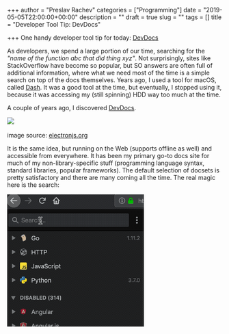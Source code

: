 +++
author = "Preslav Rachev"
categories = ["Programming"]
date = "2019-05-05T22:00:00+00:00"
description = ""
draft = true
slug = ""
tags = []
title = "Developer Tool Tip: DevDocs"

+++
One handy developer tool tip for today: [DevDocs](https://devdocs.io/)

As developers, we spend a large portion of our time, searching for the _"name of the function abc that did thing xyz"_. Not surprisingly, sites like StackOverflow have become so popular, but SO answers are often full of additional information, where what we need most of the time is a simple search on top of  the docs themselves. Years ago, I used a tool for macOS, called [Dash](https://kapeli.com/dash). It was a good tool at the time, but eventually, I stopped using it, because it was accessing my (still spinning) HDD way too much at the time.

A couple of years ago, I discovered [DevDocs](https://devdocs.io/).

![](https://user-images.githubusercontent.com/8784712/27121730-11676ba8-511b-11e7-8c01-00444ee8501a.png)

image source: [electronjs.org](https://electronjs.org/apps/devdocs-app)

It is the same idea, but running on the Web (supports offline as well) and accessible from everywhere. It has been my primary go-to docs site for much of my non-library-specific stuff (programming language syntax, standard libraries, popular frameworks). The default selection of docsets is pretty satisfactory and there are many coming all the time. The real magic here is the search:

<img src="/images/2019/05/2019-05-06 15-01-27.2019-05-06 15_02_36.gif" width="320px">
